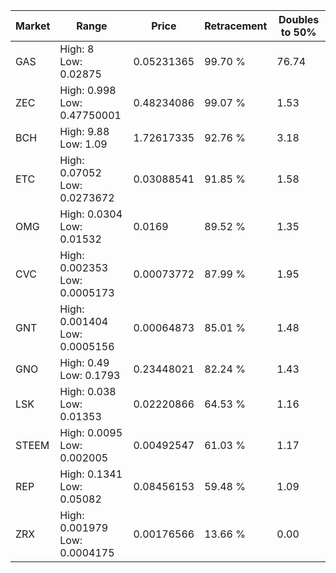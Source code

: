 | Market | Range | Price| Retracement | Doubles to 50% |
| --- | --- | --- | --- | --- |
| GAS | High: 8<br />Low: 0.02875 | 0.05231365 | 99.70 % | 76.74 |
| ZEC | High: 0.998<br />Low: 0.47750001 | 0.48234086 | 99.07 % | 1.53 |
| BCH | High: 9.88<br />Low: 1.09 | 1.72617335 | 92.76 % | 3.18 |
| ETC | High: 0.07052<br />Low: 0.0273672 | 0.03088541 | 91.85 % | 1.58 |
| OMG | High: 0.0304<br />Low: 0.01532 | 0.0169 | 89.52 % | 1.35 |
| CVC | High: 0.002353<br />Low: 0.0005173 | 0.00073772 | 87.99 % | 1.95 |
| GNT | High: 0.001404<br />Low: 0.0005156 | 0.00064873 | 85.01 % | 1.48 |
| GNO | High: 0.49<br />Low: 0.1793 | 0.23448021 | 82.24 % | 1.43 |
| LSK | High: 0.038<br />Low: 0.01353 | 0.02220866 | 64.53 % | 1.16 |
| STEEM | High: 0.0095<br />Low: 0.002005 | 0.00492547 | 61.03 % | 1.17 |
| REP | High: 0.1341<br />Low: 0.05082 | 0.08456153 | 59.48 % | 1.09 |
| ZRX | High: 0.001979<br />Low: 0.0004175 | 0.00176566 | 13.66 % | 0.00 |
